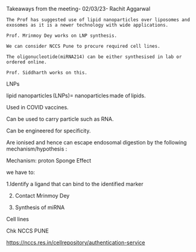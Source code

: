 Takeaways from the meeting- 02/03/23- Rachit Aggarwal 

    The Prof has suggested use of lipid nanoparticles over liposomes and exosomes as it is a newer technology with wide applications. 

    Prof. Mrinmoy Dey works on LNP synthesis. 

    We can consider NCCS Pune to procure required cell lines. 

    The oligonucleotide(miRNA214) can be either synthesised in lab or ordered online. 

    Prof. Siddharth works on this. 

LNPs 

lipid nanoparticles (LNPs)= nanoparticles made of lipids. 

Used in COVID vaccines.  

Can be used to carry particle such as RNA. 

Can be engineered for specificity.  

Are ionised and hence can escape endosomal digestion by the following mechanism/hypothesis : 

Mechanism:  proton Sponge Effect  

 

 

we have to: 

1.Identify a ligand that can bind to the identified marker 

 

2. Contact Mrinmoy Dey 

 

3. Synthesis of miRNA 

Cell lines  

Chk NCCS PUNE  

https://nccs.res.in/cellrepository/authentication-service 

 

 

 